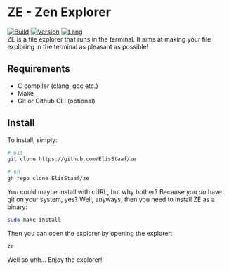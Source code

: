 # ZE - Zen Explorer
[![Build](https://img.shields.io/badge/Build%20(Fedora)-passing-2a7fd5?logo=fedora&logoColor=2a7fd5)](https://github.com/ElisStaaf/ze)
[![Version](https://img.shields.io/badge/Version-1.0.0-brightgreen)](https://github.com/ElisStaaf/ze)
[![Lang](https://img.shields.io/badge/Lang-C-lightgrey?logo=c)](https://github.com/ElisStaaf/ze)  
ZE is a file explorer that runs in the terminal. It aims at making your file exploring in the terminal as pleasant as possible!

Requirements
------------
* C compiler (clang, gcc etc.)
* Make
* Git or Github CLI (optional)

Install
-------
To install, simply:
```bash
# Git
git clone https://github.com/ElisStaaf/ze

# Gh
gh repo clone ElisStaaf/ze
```
You could maybe install with cURL, but why bother? Because you *do* have git on your system, yes? Well, anyways, then you need to
install ZE as a binary:
```bash
sudo make install
```
Then you can open the explorer by opening the explorer:
```bash
ze
```
Well so uhh... Enjoy the explorer!
